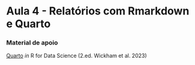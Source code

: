# Aula 4 - Relatórios com Rmarkdown e Quarto

### Material de apoio

[Quarto](https://r4ds.hadley.nz/quarto) *in* R for Data Science (2.ed. Wickham et al. 2023)

